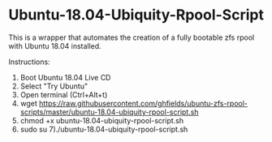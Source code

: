 # Ubuntu-18.04-Ubiquity-Rpool-Script
This is a wrapper that automates the creation of a fully bootable zfs rpool with Ubuntu 18.04 installed.

Instructions:
1) Boot Ubuntu 18.04 Live CD
2) Select "Try Ubuntu"
3) Open terminal (Ctrl+Alt+t)
4) wget https://raw.githubusercontent.com/ghfields/ubuntu-zfs-rpool-scripts/master/ubuntu-18.04-ubiquity-rpool-script.sh
5) chmod +x ubuntu-18.04-ubiquity-rpool-script.sh
6) sudo su
7)./ubuntu-18.04-ubiquity-rpool-script.sh

